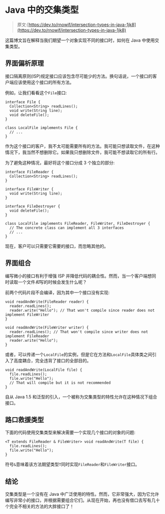 # Java 中的交集类型

> 原文:[https://dev.to/rnowif/intersection-types-in-java-1jk8](https://dev.to/rnowif/intersection-types-in-java-1jk8)

这篇博文旨在解释当我们期望一个对象实现不同的接口时，如何在 Java 中使用交集类型。

## [](#interface-segregation-principle)界面偏析原理

接口隔离原则(ISP)规定接口应该包含尽可能少的方法。换句话说，一个接口的客户端应该使用这个接口的所有方法。

例如，让我们看看这个`File`接口:

```
interface File {
  Collection<String> readLines();
  void write(String line);
  void deleteFile();
}

class LocalFile implements File {
  // ...
} 
```

作为这个接口的客户，我不太可能需要所有的方法。我可能只想读取文件，在这种情况下，我当然不想删除它。如果我只想删除文件，我可能不想读取它的所有行。

为了避免这种情况，最好将这个接口分成 3 个独立的部分:

```
interface FileReader {
  Collection<String> readLines();
}

interface FileWriter {
  void write(String line);
}

interface FileDestroyer {
  void deleteFile();
}

class LocalFile implements FileReader, FileWriter, FileDestroyer {
  // The concrete class can implement all 3 interfaces
  // ...
} 
```

现在，客户可以只需要它需要的接口，而忽略其他的。

## [](#interface-combination)界面组合

编写微小的接口有利于增强 ISP 并降低代码的耦合性。然而，当一个客户端想同时读取一个文件*和*写的时候会发生什么呢？

前两个代码片段不会编译，因为其中一个接口没有实现:

```
void readAndWrite(FileReader reader) {
  reader.readLines();
  reader.write("Hello"); // That won't compile since reader does not implement FileWriter
}

void readAndWrite(FileWriter writer) {
  reader.readLines(); // That won't compile since writer does not implement FileReader
  reader.write("Hello");
} 
```

或者，可以传递一个`LocalFile`的实例，但是它在方法和`LocalFile`具体类之间引入了高度耦合，完全违背了接口的全部目的。

```
void readAndWrite(LocalFile file) {
  file.readLines();
  file.write("Hello");
  // That will compile but it is not recommended
} 
```

自从 Java 1.5 和泛型的引入，一个被称为交集类型的特性允许在这种情况下组合接口。

## [](#intersection-types-to-the-rescue)路口救援类型

下面的代码使用交集类型来解决需要一个实现几个接口的对象的问题:

```
<T extends FileReader & FileWriter> void readAndWrite(T file) {
  file.readLines();
  file.write("Hello");   
} 
```

符号`&`意味着该方法期望类型`T`同时实现`FileReader`和`FileWriter`接口。

## [](#conclusion)结论

交集类型是一个没有在 Java 中广泛使用的特性。然而，它非常强大，因为它允许编写非常小的接口，并根据需要组合它们。从现在开始，再也没有借口去写有几十个完全不相关的方法的大胖接口了！